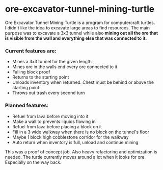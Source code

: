 # ore-excavator-tunnel-mining-turtle
Ore Excavator Tunnel Mining Turtle is a program for computercraft turtles. \
I didn't like the idea to excavate large areas to find resources. The main purpose was to excavate a 3x3 tunnel while also **mining out all the ore that is visible from the wall and everything else that was connected to it.**

### Current features are:
- Mines a 3x3 tunnel for the given length
- Mines ore in the walls end every ore connected to it
- Falling block proof
- Returns to the starting point
- Unloads inventory when returned. Chest must be behind or above the starting point.
- Throws out trash every second turn

### Planned features:
- Refuel from lava before moving into it
- Make a wall to prevents liquids flowing in
- Refuel from lava before placing a block on it
- Fill in a 3 wide walkway when there is no block on the tunnel's floor
- Maybe 1 block high cobblestone corridor for the walkway
- Auto return when inventory is full, unload and continue mining

This was a proof of concept job. Also heavy refactoring and optimization is needed. The turtle currently moves around a lot when it looks for ore. Especially on the way back.
